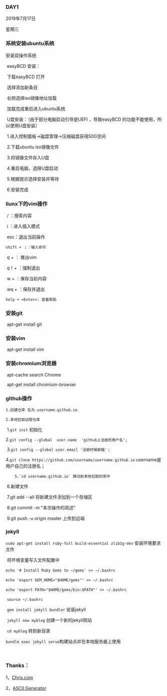 ### DAY1

2019年7月17日

星期三

### 系统安装ubuntu系统

安装双操作系统

​	easyBCD 安装：

​		下载easyBCD 打开

​		选择添加新条目 

​		右侧选择iso镜像地址加载

​		加载完成重启进入ubuntu系统

​	U盘安装：（由于部分电脑启动引导是UEFI ，导致easyBCD 的功能不能使用，所以使用U盘安装）

​		 1.进入控制面板->磁盘管理->压缩磁盘获得50G空间

​	 	2.下载ubuntu iso镜像文件

​		 3.将镜像文件存入U盘

​		 4.重启电脑，选择U盘启动

​		 5.根据提示选择安装并等待

​		 6.安装完成

### liunx下的vim操作

​	 / ：搜索内容 

​	 i ：进入插入模式

​	 esc：退出当前操作

 	shift + ；：输入命令

​	 q + <Enter>： 推出vim

​	 q！+ <Enter>：强制退出

​	 w + <Enter>：保存当前内容

​	 wq + <Enter>：保存并退出

 	help + <Enter>: 查看帮助

### 安装git

​	apt-get install git

### 安装vim 

​	apt-get install vim

### 安装chromium浏览器

​	apt-cache search Chrome

​	apt-get install chromium-browser

### github操作

 	1.创建仓库 名为 username.github.io

 	2.本地拉取远程仓库

​			1.`git init` 初始化

​			2.`git config --global  user.name  'github上注册的用户名';`

​			3.`git config --global user.email '注册时候邮箱'；`

​			4.`git clone https://github.com/username/username.github.io`     username是用户自己的注册名；

 	   	5.`cd username.github.io` 移动到本地拉取的库中

​			6.新建文件

​			7.git add --all 将新建文件添加到一个存储区

​			8.git commit -m "本次操作的简述"

​			9.git push -u origin master  上传到远端

### jekyll 

​		`sudo apt-get install ruby-full build-essential zlib1g-dev`  安装环境要求文件

​		将环境变量写入文件配置中

​	    `echo '# Install Ruby Gems to ~/gems' >> ~/.bashrc`

​		`echo 'export GEM_HOME="$HOME/gems"' >> ~/.bashrc`

​		`echo 'export PATH="$HOME/gems/bin:$PATH"' >> ~/.bashrc`

​		`source ~/.bashrc`

​		`gem install jekyll bundler` 安装jekyll

​		`jekyll new myblog` 创建一个新的jekyll网站

​		`cd myblog`  转到新目录

​		`bundle exec jekyll serve`构建站点并在本地服务器上使用

<br/>

### Thanks：

1，[Chris.com][chris-ascii-art]

2，[ASCII Generator][ascii-generator]

[chris-ascii-art]: http://www.chris.com/ascii/
[ascii-generator]: http://www.network-science.de/ascii/
[welcome-lost-in-xixia]: http://xixia.info/welcome-lost-in-xixia